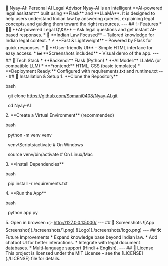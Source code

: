📘 Nyay-AI: Personal AI Legal Advisor Nyay-AI is an intelligent \*\*AI-powered legal assistant\*\* built using \*\*Flask\*\* and \*\*LLaMA\*\*. It is designed to help users understand Indian law by answering queries, explaining legal concepts, and guiding them toward the right resources. --- ## ✨ Features \* 🧑‍⚖️ \*\*AI-powered Legal Q\\\&A\*\* – Ask legal questions and get instant AI-based responses. \* 📜 \*\*Indian Law Focused\*\* – Tailored knowledge for Indian legal context. \* ⚡ \*\*Fast \& Lightweight\*\* – Powered by Flask for quick responses. \* 🎨 \*\*User-friendly UI\*\* – Simple HTML interface for easy access. \* 🖼️ \*\*Screenshots included\*\* – Visual demo of the app. --- ## 🚀 Tech Stack \* \*\*Backend:\*\* Flask (Python) \* \*\*AI Model:\*\* LLaMA (or compatible LLM) \* \*\*Frontend:\*\* HTML, CSS (basic templates) \* \*\*Deployment Ready:\*\* Configured with requirements.txt and runtime.txt --- ## 🔧 Installation \& Setup 1. \*\*Clone the Repository\*\*

bash

&nbsp;  git clone https://github.com/Somani0408/Nyay-AI.git

&nbsp;  cd Nyay-AI

2\. \*\*Create a Virtual Environment\*\* (recommended)

bash

&nbsp;  python -m venv venv

&nbsp;  venv\\Scripts\\activate   # On Windows

&nbsp;  source venv/bin/activate  # On Linux/Mac

3\. \*\*Install Dependencies\*\*

bash

&nbsp;  pip install -r requirements.txt

4\. \*\*Run the App\*\*

bash

&nbsp;  python app.py

5\. Open in browser: 👉 http://127.0.0.1:5000/ --- ## 📸 Screenshots !\[App Screenshot](./screenshots/1.png) !\[Logo](./screenshots/logo.png) --- ## 🛠️ Future Improvements \* Expand knowledge base beyond Indian law. \* Add chatbot UI for better interactions. \* Integrate with legal document databases. \* Multi-language support (Hindi + English). --- ## 📄 License This project is licensed under the MIT License – see the \[LICENSE](./LICENSE) file for details.

